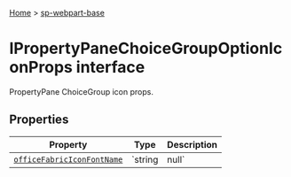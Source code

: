 <!-- docId=sp-webpart-base.ipropertypanechoicegroupoptioniconprops -->

[Home](./index.md) &gt; [sp-webpart-base](./sp-webpart-base.md)

# IPropertyPaneChoiceGroupOptionIconProps interface

PropertyPane ChoiceGroup icon props.

## Properties

|  Property | Type | Description |
|  --- | --- | --- |
|  [`officeFabricIconFontName`](./sp-webpart-base.ipropertypanechoicegroupoptioniconprops.officefabriciconfontname.md) | `string | null` | The name of the icon to use from th office fabric icon set. |

